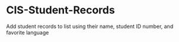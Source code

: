 # CIS-Student-Records
Add student records to list using their name, student ID number, and favorite language
